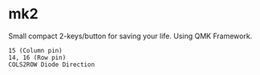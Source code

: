 # mk2

Small compact 2-keys/button for saving your life. Using QMK Framework.

```
15 (Column pin)
14, 16 (Row pin)
COLS2ROW Diode Direction
```


